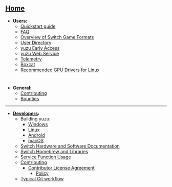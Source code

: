 [Home](https://github.com/yuzu-emu/yuzu/wiki)
---
  * **Users:**
    * [Quickstart guide](https://yuzu.rip/help/quickstart/)
    * [FAQ](FAQ)
    * [Overview of Switch Game Formats](Overview-of-Switch-Game-Formats)
    * [User Directory](User-Directory)
    * [yuzu Early Access](https://yuzu.rip/help/early-access/)
    * [yuzu Web Service](yuzu-Web-Service)
    * [Telemetry](https://yuzu.rip/help/feature/telemetry/)
    * [Boxcat](https://yuzu.rip/help/feature/boxcat/)
    * [Recommended GPU Drivers for Linux](Recommended-GPU-Drivers-for-Linux)

#
  * **General:**
    * [Contributing](Contributing)
    * [Bounties](https://yuzu.rip/bounties/)

---

  * **[Developers](Developer-Information):**
    * Building yuzu:
        * [Windows](Building-for-Windows)
        * [Linux](Building-for-Linux)
        * [Android](Building-for-Android)
        * [macOS](Building-for-macOS)
    * [Switch Hardware and Software Documentation](Switch-Hardware-and-Software)
    * [Switch Homebrew and Libraries](Switch-Homebrew)
    * [Service Function Usage](Service-Function-Usage)
    * [Contributing](Contributing#contributing)
        * [Contributor License Agreement](https://cla-assistant.io/yuzu-emu/yuzu)
            * [Policy](Contributor-License-Agreement-Policy)
    * [Typical Git workflow](Typical-Git-Workflow)
